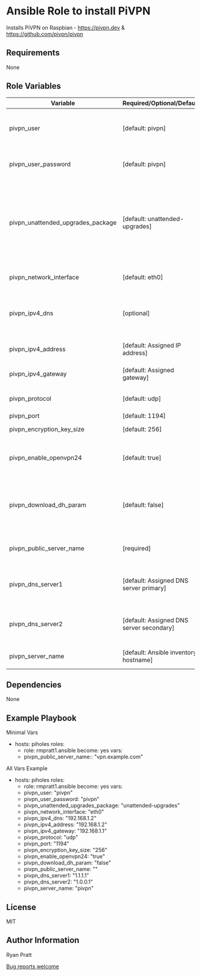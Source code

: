 Ansible Role to install PiVPN
=========

Installs PiVPN on Raspbian - https://pivpn.dev & https://github.com/pivpn/pivpn

Requirements
------------

None

Role Variables
--------------

Variable | Required/Optional/Default | Description
--- | --- | ---
pivpn_user | [default: pivpn] | System user for OpenVPN profile outputs
pivpn_user_password | [default: pivpn] | System password for pivpn_user
pivpn_unattended_upgrades_package | [default: unattended-upgrades] | Perform automated system updates, empty string to not install and configure upgrade system
pivpn_network_interface | [default: eth0] | The named network interface
pivpn_ipv4_dns | [optional] | The primary DNS server for this host to lookup host info
pivpn_ipv4_address | [default: Assigned IP address] | The IPv4 address of this host
pivpn_ipv4_gateway | [default: Assigned gateway] | The IPv4 gateway for this host
pivpn_protocol | [default: udp] | Protocol to use (upd/tcp)
pivpn_port | [default: 1194] | Port to use
pivpn_encryption_key_size | [default: 256] | Encryption key size
pivpn_enable_openvpn24 | [default: true] | Enables using OpenVPN 2.4 algorithms
pivpn_download_dh_param | [default: false] | Download the Diffie–Hellman prime rather than generating it.
pivpn_public_server_name | [required] |The public IP address or URL for the server
pivpn_dns_server1 | [default: Assigned DNS server primary] | The primary DNS server for clients to utilize.
pivpn_dns_server2 | [default: Assigned DNS server secondary] | The secondary DNS server for clients to utilize.
pivpn_server_name | [default: Ansible inventory hostname] | The hostname of this host

Dependencies
------------

None

Example Playbook
----------------

Minimal Vars

- hosts: piholes
  roles:
    - role: rmpratt1.ansible
      become: yes
  vars:
    - pivpn_public_server_name:: "vpn.example.com"

All Vars Example

- hosts: piholes
  roles:
    - role: rmpratt1.ansible
      become: yes
  vars:
    - pivpn_user: "pivpn"
    - pivpn_user_password: "pivpn"
    - pivpn_unattended_upgrades_package: "unattended-upgrades"
    - pivpn_network_interface: "eth0"
    - pivpn_ipv4_dns: "192.168.1.2"
    - pivpn_ipv4_address: "192.168.1.2"
    - pivpn_ipv4_gateway: "192.168.1.1"
    - pivpn_protocol: "udp"
    - pivpn_port: "1194"
    - pivpn_encryption_key_size: "256"
    - pivpn_enable_openvpn24: "true"
    - pivpn_download_dh_param: "false"
    - pivpn_public_server_name: ""
    - pivpn_dns_server1: "1.1.1.1"
    - pivpn_dns_server2: "1.0.0.1"
    - pivpn_server_name: "pivpn"

License
-------

MIT

Author Information
------------------

Ryan Pratt

[Bug reports welcome](https://github.com/rmpratt1/ansible-pivpn/issues)
